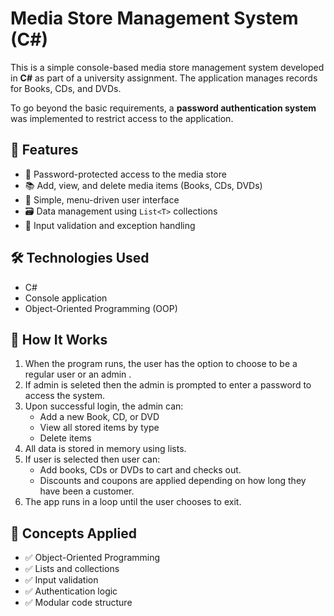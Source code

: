 # Media Store Management System (C#)

This is a simple console-based media store management system developed in **C#** as part of a university assignment. The application manages records for Books, CDs, and DVDs. 

To go beyond the basic requirements, a **password authentication system** was implemented to restrict access to the application.

## 🔐 Features
- 🔑 Password-protected access to the media store  
- 📚 Add, view, and delete media items (Books, CDs, DVDs)  
- 🧭 Simple, menu-driven user interface  
- 🗃️ Data management using `List<T>` collections  
- 🚫 Input validation and exception handling

## 🛠 Technologies Used
- C# 
- Console application
- Object-Oriented Programming (OOP)

## 📂 How It Works
1. When the program runs, the user has the option to choose to be a regular user or an admin .
2. If admin is seleted then the admin is prompted to enter a password to access the system.
3. Upon successful login, the admin can:
   - Add a new Book, CD, or DVD
   - View all stored items by type
   - Delete items
4. All data is stored in memory using lists.
5. If user is selected then user can:
    - Add books, CDs or DVDs to cart and checks out.
    - Discounts and coupons are applied depending on how long they have been a customer.
7. The app runs in a loop until the user chooses to exit.

## 🧠 Concepts Applied
- ✅ Object-Oriented Programming
- ✅ Lists and collections
- ✅ Input validation
- ✅ Authentication logic
- ✅ Modular code structure

